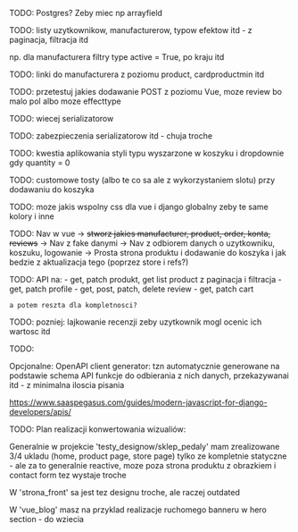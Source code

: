 TODO: Postgres? Zeby miec np arrayfield

TODO: listy uzytkownikow, manufacturerow, typow efektow itd - z paginacja, filtracja itd

np. dla manufacturera filtry type active = True, po kraju itd

TODO: linki do manufacturera z poziomu product, cardproductmin itd

TODO: przetestuj jakies dodawanie POST z poziomu Vue, moze review bo malo pol albo moze effecttype


TODO: wiecej serializatorow

TODO: zabezpieczenia serializatorow itd - chuja troche

TODO: kwestia aplikowania styli typu wyszarzone w koszyku i dropdownie gdy quantity = 0 

TODO: customowe tosty (albo te co sa ale z wykorzystaniem slotu) przy dodawaniu do koszyka

TODO: moze jakis wspolny css dla vue i django globalny zeby te same kolory i inne

TODO: Nav w vue
    -> ~~stworz jakies manufacturer, product, order, konta, reviews~~
    -> Nav z fake danymi
    -> Nav z odbiorem danych o uzytkowniku, koszuku, logowanie
    -> Prosta strona produktu i dodawanie do koszyka i jak bedzie z aktualizacja tego (poprzez store i refs?)

TODO: API na:
    - get, patch produkt, get list product z paginacja i filtracja
    - get, patch profile
    - get, post, patch, delete review
    - get, patch cart

    a potem reszta dla kompletnosci?

TODO: pozniej: lajkowanie recenzji zeby uzytkownik mogl ocenic ich wartosc itd

TODO: 

Opcjonalne: OpenAPI client generator: tzn automatycznie generowane na podstawie schema API funkcje do odbierania z nich danych, przekazywanai itd - z minimalna iloscia pisania

https://www.saaspegasus.com/guides/modern-javascript-for-django-developers/apis/


TODO: Plan realizacji konwertowania wizualiów:

Generalnie w projekcie 'testy_designow/sklep_pedaly' mam zrealizowane 3/4 ukladu (home, product page, store page) tylko ze kompletnie statyczne - ale za to generalnie reactive, moze poza strona produktu z obrazkiem i contact form tez wystaje troche

W 'strona_front' sa jest tez designu troche, ale raczej outdated

W 'vue_blog' masz na przyklad realizacje ruchomego banneru w hero section - do wziecia